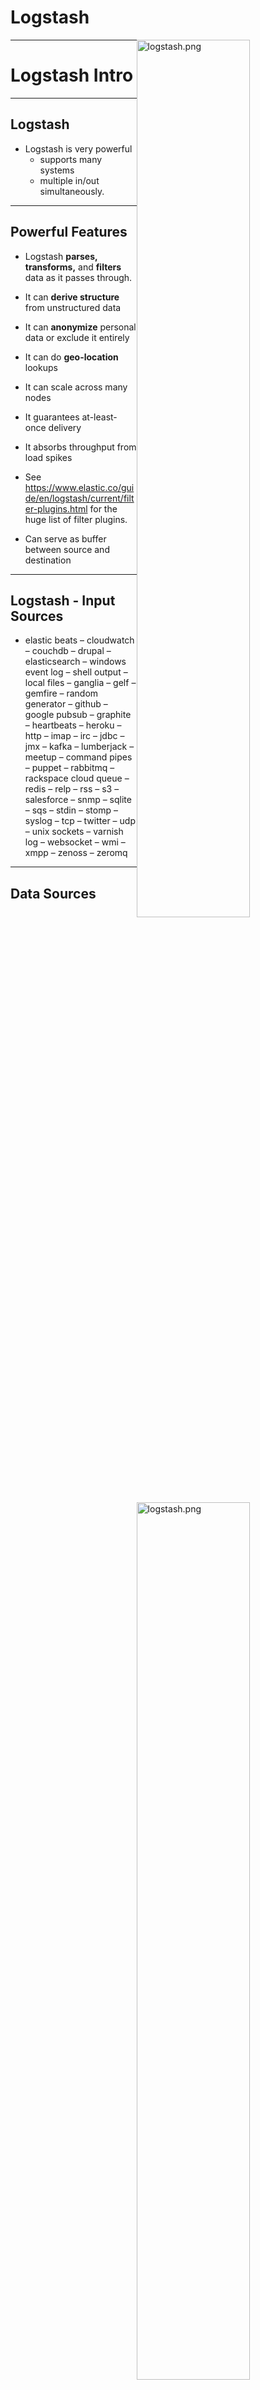 # Logstash

<img src="../../assets/images/elastic/logstash.png" alt="logstash.png" style="width:60%;float:right;"/>

---


# Logstash Intro

---



## Logstash

<img src="../../assets/images/elastic/logstash.png" alt="logstash.png" style="width:60%;float:right;"/>

* Logstash is very powerful 
  - supports many systems
  - multiple in/out simultaneously.

---

## Powerful Features


* Logstash **parses, transforms,** and **filters** data as it passes through.
* It can **derive structure** from unstructured data
* It can **anonymize** personal data or exclude it entirely
* It can do **geo-location** lookups
* It can scale across many nodes
* It guarantees at-least-once delivery
* It absorbs throughput from load spikes

* See https://www.elastic.co/guide/en/logstash/current/filter-plugins.html  for the huge list of filter plugins.


* Can serve as buffer between source and destination


---

## Logstash - Input Sources


* elastic beats – cloudwatch – couchdb – drupal – elasticsearch –  windows event log – shell output – local files – ganglia – gelf –  gemfire – random generator – github – google pubsub – graphite –  heartbeats – heroku – http – imap – irc – jdbc – jmx – kafka –
  lumberjack – meetup – command pipes – puppet – rabbitmq –  rackspace cloud queue – redis – relp – rss – s3 – salesforce –  snmp – sqlite – sqs – stdin – stomp – syslog – tcp – twitter – udp
– unix sockets – varnish log – websocket – wmi – xmpp – zenoss
– zeromq

---


## Data Sources


<img src="../../assets/images/elastic/Data-Sources.png" alt="Data-Sources.png" style="width:60%;"/><!-- {"left" : 1.02, "top" : 2.33, "height" : 4.41, "width" : 8.21} -->



Notes:


---

## Logstash - Output

* boundary – circonus – cloudwatch – csv – datadoghq –  elasticsearch – email – exec – local file – ganglia – gelf –  bigquery – google cloud storage – graphite – graphtastic –  hipchat – http – influxdb – irc – jira – juggernaut – kafka –  librato – loggly – lu
mberjack – metriccatcher – mongodb –  nagios – new relic insights – opentsdb – pagerduty – pipe  to stdin – rabbitmq – rackspace cloud queue – redis –  redmine – riak – riemann – s3 – sns – solr – sqs – statsd
– stdout – stomp – syslog – tcp – udp – webhdfs –
websocket – xmpp – zabbix - zeromq


---

## Typical Usage

<img src="../../assets/images/elastic/typical-usage.png" alt="typical-usage.png" style="width:60%;"/>


---

## Logstash Architecture

<img src="../../assets/images/elastic/Logstash-Architecture.png" alt="Logstash-Architecture.png" style="width:70%;"/><!-- {"left" : 0.62, "top" : 2.65, "height" : 3.76, "width" : 9.01} -->




Notes:


---

## For Data Processing

* Filter plugins
data-processing.png

<img src="../../assets/images/elastic/3rd-party/data-processing.png" alt="data-processing.png" style="width:60%;"/><!-- {"left" : 1.02, "top" : 2.35, "height" : 4.37, "width" : 8.21} -->



Notes:


---

## Data Emission

* Outputs

<img src="../../assets/images/elastic/3rd-party/Data-Emission.png" alt="Data-Emission.png" style="width:60%;"/><!-- {"left" : 1.02, "top" : 2.34, "height" : 4.37, "width" : 8.21} -->



Notes:


---

## Stability

<img src="../../assets/images/elastic/3rd-party/Stability.png" alt="Stability.png" style="width:60%;"/><!-- {"left" : 1.02, "top" : 2.34, "height" : 4.37, "width" : 8.21} -->





Notes:


---

## Pipelines


<img src="../../assets/images/elastic/3rd-party/Pipelines.png" alt="Pipelines.png" style="width:60%;"/><!-- {"left" : 1.02, "top" : 2.34, "height" : 4.48, "width" : 8.21} -->








# Installing Logstash

---

## Installing Logstash

<img src="../../assets/images/elastic/3rd-party/Installing-Logstash.png" alt="Installing-Logstash.png" style="width:60%;"/>


---

## Configuring Logstash

<img src="../../assets/images/elastic/3rd-party/configuring-logstash.png" alt="configuring-logstash.png" style="width:60%;float:right;"/>

* Input = log location
* Start_position
* Ignore_older
* Set timestamp format being used in access_log
* Send to Elasticsearch & standard out


Notes:

sudo vi /etc/logstash/conf.d/logstash.conf




---

## Running Logstash

* cd /usr/share/logstash/

* sudo bin/logstash -f /etc/logstash/conf.d/logstash.conf

---

# Logstash XML Processing

---

## Logstash – XML Filter

<img src="../../assets/images/logos/logstash-logo.png" alt="logstash-logo.png" style="width:25%;float:right;"/>

* Takes an XML and parses to a data structure, or alternatively patterned into fields
* Currently maintained plugin for Logstash
* Lots of online examples of using it to do tasks based on XML from a variety of sources 




---

## XML Filter Xpath example

* Assume you have the following XML 

```xml
<note date="2018-09-01"> <to>someone@gmail.com</to> <from>another.person@email.com</from> </note> 
```


```json
xpath => [ "xpath-syntax", "destination-field" ]
```

```json
xpath => [
  "/note/from/text()", "from,
  "/note/to/text()", "to,
  "/note/@date", "date"
]

```

* Values returned by XPath parsing from xpath-syntax will be put in the destination field
* Multiple values returned will be pushed onto the destination field as an array.


---

## Preprocess Example w/ Ruby

```json

ruby {  
     code => "
	require 'nokogiri'def iterative(ele)
        	ele.children.each do |tempNode|
        		if tempNode.text?
        			puts tempNode.content
        		else
        			iterative(tempNode)
        		end
        	end
        end
        xml_doc = Nokogiri::XML.parse(event.get('xml-data'))
        iterative(xml_doc)"
      }

```

Note:

If you want to mask data prior to processing into Elasticsearch


---

# Logstash with Mysql


---

## Jdbc Driver

* Get a mysql connector from https://dev.mysql.com/downloads/connector/j/


* `get https://dev.mysql.com/get/Downloads/Connector-J/mysql-connector-java-5.1.42.zip`

* `unzip mysql-connector-java-5.1.42.zip`



---

## Configure Logstash

<img src="../../assets/images/elastic/3rd-party/configure-logstash-01.png" alt="configure-logstash-01.png" style="width:60%;"/>


<img src="../../assets/images/elastic/3rd-party/configure-logstash-02.png" alt="configure-logstash-02.png" style="width:60%;"/>


---

## Lab: Logstash & Mysql


* Lab 13: Install Logstash and integrate with MySQL


---

# Logstash with s3

---

## What is s3

* Amazon web services' **simple storage service** cloud-based distributed storage system

---

## Integration is Easy


<img src="../../assets/images/elastic/3rd-party/integration-easy.png" alt="integration-easy.png" style="width:60%;"/>


---

# Logstash with Kafka

Notes:

https://docs.confluent.io/current/connect/connect-elasticsearch/docs/elasticsearch_connector.html

---

## What is **Kafka**

* Apache kafka
* Open-source stream processing platform
* High throughput, low latency
* Publish/subscribe
* Process streams
* Store streams
* Has a lot in common with logstash, really.

---

## Integration is Easy

<img src="../../assets/images/elastic/3rd-party/integration-easy-01.png" alt="integration-easy-01.png" style="width:60%;"/>


---




